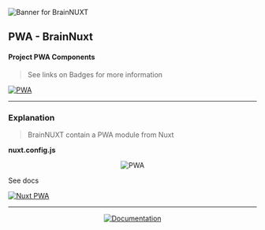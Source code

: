 ![Banner for BrainNUXT](https://github.com/maccali/BrainNUXT/blob/master/.github/banner.png)

## PWA - BrainNuxt

#### Project PWA Components
> See links on Badges for more information

<a href="https://developer.mozilla.org/en-US/docs/Web/Progressive_web_apps/" target="_blank">
  <img alt="PWA" src="https://img.shields.io/badge/PWA--0.svg?style=flat-square&color=5a0fc8&labelColor=000000">
</a>

<hr>

### Explanation

> BrainNUXT contain a PWA module from Nuxt

<b>
nuxt.config.js
</b>
<p align="center">
  <img alt="PWA" src="https://github.com/maccali/BrainNUXT/blob/maccali/.github/code/pwa/pwa-config.png">
</p>
<p>See docs</p>
<a href="https://pwa.nuxtjs.org" target="_blank">
  <img alt="Nuxt PWA" src="https://img.shields.io/badge/Nuxt-PWA-0.svg?style=flat-square&color=108775&labelColor=000000">
</a>






<hr>
<p align="center">
 <a href="https://github.com/maccali/BrainNUXT/blob/master/.docs/Index.md" target="_blank">
    <img alt="Documentation" src="https://img.shields.io/badge/GO TO-DOCS INDEX-0.svg?style=flat-square&labelColor=000000&color=7159c1">
  </a>
</p>
